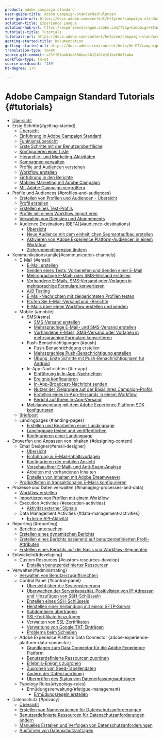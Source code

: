 ```yaml
---
product: adobe campaign standard
user-guide-title: Adobe Campaign-Standardschulungen
user-guide-url: https://docs.adobe.com/content/help/en/campaign-standard-learn/tutorials/overview.html
solution-title: Experience League
solution-hub-url: https://experienceleague.adobe.com/?tag=Campaign+Standard#recommended/solutions/campaign
tutorials-title: Tutorials
tutorials-url: https://docs.adobe.com/content/help/en/campaign-standard-learn/tutorials/overview.html
getting-started-title: Dokumentation
getting-started-url: https://docs.adobe.com/content/help/de-DE/campaign-standard/using/campaign-standard-home.html
translation-type: tm+mt
source-git-commit: a75ff01a4b3e4550ead4612407e101bef8df3aba
workflow-type: tm+mt
source-wordcount: '489'
ht-degree: 17%

---
```



# Adobe Campaign Standard Tutorials {#tutorials}

+ [Übersicht](/help/overview.md)
+ Erste Schritte{#getting-started}
   + [Übersicht](/help/getting-started/getting-started-overview.md)
   + [Einführung in Adobe Campaign Standard](/help/getting-started/adobe-campaign-standard-introduction.md)
   + [Funktionsübersicht](/help/getting-started/functional-overview.md)
   + [Erste Schritte mit der Benutzeroberfläche](/help/getting-started/getting-started-with-the-ui.md)
   + [Konfigurieren einer Liste](/help/getting-started/configure-a-list.md)
   + [Hierarchie- und Marketing-Aktivitäten](/help/getting-started/explore-hierarchy-and-marketing-activities.md)
   + [Kampagnen verwalten](/help/getting-started/managing-campaigns.md)
   + [Profile und Audiencen verstehen](/help/getting-started/understanding-profiles-and-audiences.md)
   + [Workflow erstellen](/help/managing-processes-and-data/create-workflow.md)
   + [Einführung in den Berichte](/help/getting-started/reporting-with-adobe-campaign-introduction.md)
   + [Mobiles Marketing mit Adobe Campaign](/help/getting-started/mobile-marketing-with-adobe-campaign.md)
   + [Mit Adobe Campaign vergrößern](/help/getting-started/growing-with-adobe-campaign.md)
+ Profile und Audiences {#profiles-and-audiences}
   + [Erstellen von Profilen und Audiencen - Übersicht](/help/profiles-and-audiences/creating-profiles-and-audiences.md)
   + [Profil erstellen](/help/profiles-and-audiences/creating-a-profile.md)
   + [Erstellen eines Test-Profils](/help/profiles-and-audiences/test-profiles.md)
   + [Profile mit einem Workflow importieren](/help/managing-processes-and-data/importing-profiles.md)
   + [Verwalten von Diensten und Abonnements](/help/managing-processes-and-data/services-and-subscriptions.md)
   + Audience Destinations (BETA){#audience-destinations}
      + [Übersicht](/help/profiles-and-audiences/audience-destinations/audience-destinations-overview.md)
      + [Neue Audience mit dem einheitlichen Segmentaufbau erstellen](/help/profiles-and-audiences/audience-destinations/creating-audiences-using-segment-builder.md)
      + [Aktivieren von Adobe Experience Platform-Audiencen in einem Workflow](/help/profiles-and-audiences/audience-destinations/activating-aep-audiences.md)
      + [Zielgruppendimension ändern](/help/profiles-and-audiences/audience-destinations/changing-targeting-dimension.md)
+ Kommunikationskanäle{#communication-channels}
   + E-Mail {#email}
      + [E-Mail erstellen](/help/communication-channels/email/create-email-from-homepage.md)
      + [Senden eines Tests, Vorbereiten und Senden einer E-Mail](/help/communication-channels/email/sending-test-preparing-sending-email.md)
      + [Mehrsprachige E-Mail- oder SMS-Versand erstellen](/help/communication-channels/create-multilingual-deliveries.md)
      + [Vorhandene E-Mails, SMS-Versand oder Vorlagen in mehrsprachige Formulare konvertieren](/help/communication-channels/covert-into-multilingual-deliveries.md)
      + [A/B Testing](/help/communication-channels/email/a-b-testing.md)
      + [E-Mail-Nachrichten mit zielgerichteten Profilen testen](/help/communication-channels/email/profile-substitution.md)
      + [Prüfen Sie E-Mail-Versand und -Berichte](/help/communication-channels/email/reviewing-personalized-email-delivery-and-reports.md)
      + [E-Mails über einen Workflow erstellen und senden](/help/communication-channels/email/create-and-send-emails-via-workflow.md)
   + Mobile {#mobile}
      + SMS{#sms}
         + [SMS-Versand erstellen](/help/communication-channels/mobile/sms/sms-delivery.md)
         + [Mehrsprachige E-Mail- und SMS-Versand erstellen](/help/communication-channels/create-multilingual-deliveries.md)
         + [Vorhandene E-Mails, SMS-Versand oder Vorlagen in mehrsprachige Formulare konvertieren](/help/communication-channels/covert-into-multilingual-deliveries.md)
      + Push-Benachrichtigungen {#push}
         + [Push-Benachrichtigung erstellen](/help/communication-channels/mobile/push-notifications/creating-a-push-notification.md)
         + [Mehrsprachige Push-Benachrichtigung erstellen](/help/communication-channels/mobile/push-notifications/creating-multilingual-push-notifications.md)
         + [Übung: Erste Schritte mit Push-Benachrichtigungen für Android](https://docs.adobe.com/content/help/en/campaign-standard-learn/getting-started-with-push-notifications-android/introduction.html)
      + In-App-Nachrichten {#in-app}
         + [Einführung in In-App-Nachrichten](/help/communication-channels/mobile/in-app/in-app-message-overview.md)
         + [Ereignis konfigurieren](/help/communication-channels/mobile/in-app/configure-events.md)
         + [In-App-Broadcast-Nachricht senden](/help/communication-channels/mobile/in-app/broadcast-in-app-message.md)
         + [Nutzer der Zielgruppe auf der Basis ihres Campaign-Profils](/help/communication-channels/mobile/in-app/target-users-based-on-campaign-profile.md)
         + [Erstellen eines In-App-Versands in einem Workflow](/help/communication-channels/mobile/in-app/in-app-activity.md)
         + [Bericht auf Ihrem In-App-Versand](/help/communication-channels/mobile/in-app/in-app-reporting.md)
      + [Mobilanwendung mit dem Adobe Experience Platform SDK konfigurieren](/help/communication-channels/mobile/configure-mobile-apps-using-aep-sdk.md)
   + [Briefpost](/help/communication-channels/direct-mail/directmail.md)
   + Landingpages {#landing-pages}
      + [Erstellen und Bearbeiten einer Landingpage](/help/communication-channels/landing-pages/landing-page-create-and-edit.md)
      + [Landingpage testen und veröffentlichen](/help/communication-channels/landing-pages/landing-page-test-and-publish.md)
      + [Konfigurieren einer Landingpage](/help/communication-channels/landing-pages/landing-page-configure-templates.md)
+ Entwerfen und Anpassen von Inhalten {#designing-content}
   + Email Designer{#email-designer}
      + [Übersicht](/help/designing-content/email-designer/email-designer-overview.md)
      + [Einführung in E-Mail-Inhaltsvorlagen](/help/designing-content/email-designer/email-content-templates.md)
      + [Konfigurieren der mobilen Ansicht](/help/designing-content/email-designer/configure-the-mobile-view.md)
      + [Vorschau Ihrer E-Mail- und Anti-Spam-Analyse](/help/designing-content/email-designer/preview-your-email.md)
      + [Arbeiten mit vorhandenen Inhalten](/help/designing-content/email-designer/working-with-existing-content.md)
      + [Erstellen von Inhalten mit Adobe Dreamweaver](/help/designing-content/email-designer/dreamweaver-integration.md)
   + [Produktlisten in transaktionalen E-Mails konfigurieren](/help/designing-content/product-listings-in-transactional-email.md)
+ Prozesse und Daten verwalten {#managing-processes-and-data}
   + [Workflow erstellen](/help/managing-processes-and-data/create-workflow.md)
   + [Importieren von Profilen mit einem Workflow](/help/managing-processes-and-data/importing-profiles.md)
   + Execution Activities {#execution-activities}
      + [Aktivität externer Signale](/help/managing-processes-and-data/execution-activities/external-signal-activity.md)
   + Data Management Activities {#data-management-activities}
      + [Externe API-Aktivität](/help/managing-processes-and-data/data-management-activities/external-api-activity.md)
+ Reporting {#reporting}
   + [Berichte untersuchen](/help/getting-started/exploring-reports.md)
   + [Erstellen eines dynamischen Berichts](/help/reporting/creating-a-dynamic-report.md)
   + [Erstellen eines Berichts basierend auf benutzerdefinierten Profil-Attributen](/help/reporting/custom-profile-attributes-dynamic-reports.md)
   + [Erstellen eines Berichts auf der Basis von Workflow-Segmenten](/help/reporting/report-on-workflow-segments.md)
+ Entwickeln{#developing}
   + Custom Resources {#custom-resources-develop}
      + [Erstellen benutzerdefinierter Ressourcen](/help/managing-processes-and-data/custom-resources/creating-custom-resources.md)
+ Verwalten{#administrating}
   + [Verwalten von Benutzerzugriffsrechten](/help/administrating/managing-user-access-rights.md)
   + Control Panel {#control-panel}
      + [Übersicht über die Systemsteuerung](/help/administrating/control-panel/control-panel-overview.md)
      + [Überwachen der Serverkapazität, Positivlisten von IP-Adressen und Hinzufügen von SSH-Schlüsseln](/help/administrating/control-panel/monitoring-server-capacity-whitelisting-adding-ssh-key.md)
      + [Erstellen eines SSH-Schlüssels](/help/administrating/control-panel/generate-ssh-key.md)
      + [Herstellen einer Verbindung mit einem SFTP-Server](/help/administrating/control-panel/connect-to-sftp-server.md)
      + [Subdomänen übertragen](/help/administrating/control-panel/subdomain-delegation.md)
      + [SSL-Zertifikate hinzufügen](/help/administrating/control-panel/adding-ssl-certificates.md)
      + [Verwalten von SSL-Zertifikaten](/help/administrating/control-panel/managing-ssl-certificates.md)
      + [Verwaltung von Google TXT-Einträgen](/help/administrating/control-panel/google-txt-record-management.md)
      + [Probleme beim Schießen](/help/administrating/control-panel/trouble-shooting.md)
   + Adobe Experience Platform Data Connector {adobe-experience-platform-data-connector}
      + [Grundlagen zum Data Connector für die Adobe Experience Platform](/help/administrating/adobe-experience-platform-data-connector/understanding-the-adobe-experience-platform-data-connector.md)
      + [Benutzerdefinierte Ressourcen zuordnen](/help/administrating/adobe-experience-platform-data-connector/mapping-custom-resources.md)
      + [Erlebnis-Ereignis zuordnen](/help/administrating/adobe-experience-platform-data-connector/mapping-experience-events.md)
      + [Zuordnen von Seed-Tabellendaten](/help/administrating/adobe-experience-platform-data-connector/mapping-seed-table-data.md)
      + [Ändern der Datenzuordnung](/help/administrating/adobe-experience-platform-data-connector/modifying-data-mapping.md)
      + [Überprüfen des Status von Datenerfassungsaufträgen](/help/administrating/adobe-experience-platform-data-connector/checking-status-of-data-ingestion-jobs.md)
   + Typology Rules{#typology-rules}
      + Ermüdungsverwaltung{#fatigue-management}
         + [Ermüdungsregeln erstellen](/help/administrating/typology-rules/fatigue-management/create-fatigue-rules.md)
+ Datenschutz {#privacy}
   + [Übersicht](/help/privacy/privacy-overview.md)
   + [Erstellen von Namensräumen für Datenschutzanforderungen](/help/privacy/namespaces-for-privacy-requests.md)
   + [Benutzerdefinierte Ressourcen für Datenschutzanforderungen ändern](/help/privacy/custom-resources-for-privacy-requests.md)
   + [Manuelles Erstellen und Verfolgen von Datenschutzanforderungen](/help/privacy/create-and-track-privacy-requests.md)
   + [Ausführen von Datenschutzanfragen](/help/privacy/execute-privacy-requests.md)
